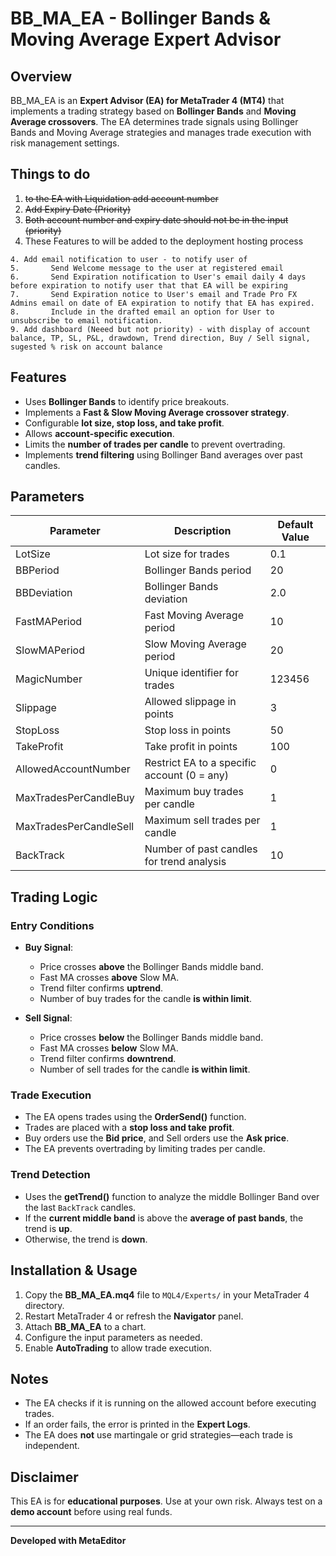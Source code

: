 # BB_MA_EA - Bollinger Bands & Moving Average Expert Advisor

## Overview
BB_MA_EA is an **Expert Advisor (EA) for MetaTrader 4 (MT4)** that implements a trading strategy based on **Bollinger Bands** and **Moving Average crossovers**. The EA determines trade signals using Bollinger Bands and Moving Average strategies and manages trade execution with risk management settings.

## Things to do
1. ~~to the EA with Liquidation add account number~~
2. ~~Add Expiry Date (Priority)~~
3. ~~Both account number and expiry date should not be in the input (priority)~~
4. These Features to will be added to the deployment hosting process
  ```
  4. Add email notification to user - to notify user of
  5.       Send Welcome message to the user at registered email
  6.       Send Expiration notification to User's email daily 4 days before expiration to notify user that that EA will be expiring
  7.       Send Expiration notice to User's email and Trade Pro FX Admins email on date of EA expiration to notify that EA has expired.
  8.       Include in the drafted email an option for User to unsubscribe to email notification.
  9. Add dashboard (Neeed but not priority) - with display of account balance, TP, SL, P&L, drawdown, Trend direction, Buy / Sell signal, sugested % risk on account balance
```

## Features
- Uses **Bollinger Bands** to identify price breakouts.
- Implements a **Fast & Slow Moving Average crossover strategy**.
- Configurable **lot size, stop loss, and take profit**.
- Allows **account-specific execution**.
- Limits the **number of trades per candle** to prevent overtrading.
- Implements **trend filtering** using Bollinger Band averages over past candles.

## Parameters
| Parameter                  | Description                                      | Default Value |
|----------------------------|--------------------------------------------------|--------------|
| LotSize                    | Lot size for trades                              | 0.1          |
| BBPeriod                   | Bollinger Bands period                           | 20           |
| BBDeviation                | Bollinger Bands deviation                        | 2.0          |
| FastMAPeriod               | Fast Moving Average period                       | 10           |
| SlowMAPeriod               | Slow Moving Average period                       | 20           |
| MagicNumber                | Unique identifier for trades                     | 123456       |
| Slippage                   | Allowed slippage in points                       | 3            |
| StopLoss                   | Stop loss in points                              | 50           |
| TakeProfit                 | Take profit in points                            | 100          |
| AllowedAccountNumber       | Restrict EA to a specific account (0 = any)      | 0            |
| MaxTradesPerCandleBuy      | Maximum buy trades per candle                    | 1            |
| MaxTradesPerCandleSell     | Maximum sell trades per candle                   | 1            |
| BackTrack                  | Number of past candles for trend analysis        | 10           |

## Trading Logic
### Entry Conditions
- **Buy Signal**:
  - Price crosses **above** the Bollinger Bands middle band.
  - Fast MA crosses **above** Slow MA.
  - Trend filter confirms **uptrend**.
  - Number of buy trades for the candle **is within limit**.

- **Sell Signal**:
  - Price crosses **below** the Bollinger Bands middle band.
  - Fast MA crosses **below** Slow MA.
  - Trend filter confirms **downtrend**.
  - Number of sell trades for the candle **is within limit**.

### Trade Execution
- The EA opens trades using the **OrderSend()** function.
- Trades are placed with a **stop loss and take profit**.
- Buy orders use the **Bid price**, and Sell orders use the **Ask price**.
- The EA prevents overtrading by limiting trades per candle.

### Trend Detection
- Uses the **getTrend()** function to analyze the middle Bollinger Band over the last `BackTrack` candles.
- If the **current middle band** is above the **average of past bands**, the trend is **up**.
- Otherwise, the trend is **down**.

## Installation & Usage
1. Copy the **BB_MA_EA.mq4** file to `MQL4/Experts/` in your MetaTrader 4 directory.
2. Restart MetaTrader 4 or refresh the **Navigator** panel.
3. Attach **BB_MA_EA** to a chart.
4. Configure the input parameters as needed.
5. Enable **AutoTrading** to allow trade execution.

## Notes
- The EA checks if it is running on the allowed account before executing trades.
- If an order fails, the error is printed in the **Expert Logs**.
- The EA does **not** use martingale or grid strategies—each trade is independent.

## Disclaimer
This EA is for **educational purposes**. Use at your own risk. Always test on a **demo account** before using real funds.

---
**Developed with MetaEditor**

